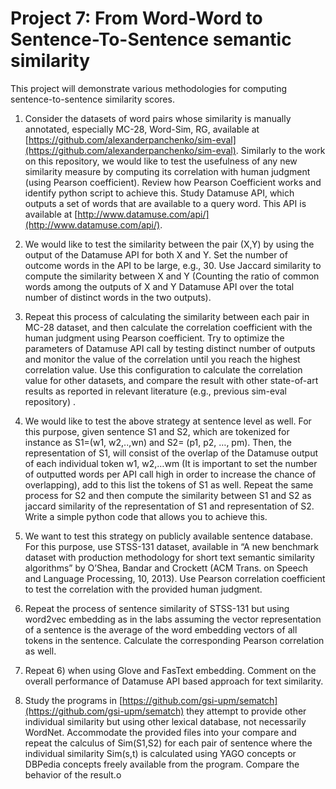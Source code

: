 # Project 7: From Word-Word to Sentence-To-Sentence semantic similarity
This project will demonstrate various methodologies for computing sentence-to-sentence similarity scores.

1. Consider the datasets of word pairs whose similarity is manually annotated, especially MC-28, Word-Sim, RG, available at [https://github.com/alexanderpanchenko/sim-eval](https://github.com/alexanderpanchenko/sim-eval). Similarly to the work on this repository, we would like to test the usefulness of any new similarity measure by computing its correlation with human judgment (using Pearson coefficient). Review how Pearson Coefficient works and identify python script to achieve this. Study Datamuse API, which outputs a set of words that are available to a query word. This API is available at [http://www.datamuse.com/api/](http://www.datamuse.com/api/). 

2. We would like to test the similarity between the pair (X,Y) by using the output of the Datamuse API for both X and Y. Set the number of outcome words in the API to be large, e.g., 30. Use Jaccard similarity to compute the similarity between X and Y (Counting the ratio of common words among the outputs of X and Y Datamuse API over the total number of distinct words in the two outputs).

3. Repeat this process of calculating the similarity between each pair in MC-28 dataset, and then calculate the correlation coefficient with the human judgment using Pearson coefficient. Try to optimize the parameters of Datamuse API call by testing distinct number of outputs and monitor the value of the correlation until you reach the highest correlation value. Use this configuration to calculate the correlation value for other datasets, and compare the result with other state-of-art results as reported in relevant literature (e.g., previous sim-eval repository) .

4. We would like to test the above strategy at sentence level as well. For this purpose, given sentence S1 and S2, which are tokenized for instance as S1=(w1, w2,..,wn) and S2= (p1, p2, …, pm). Then, the representation of S1, will consist of the overlap of the Datamuse output of each individual token w1, w2,…wm (It is important to set the number of outputted words per API call high in order to increase the chance of overlapping), add to this list the tokens of S1 as well. Repeat the same process for S2 and then compute the similarity between S1 and S2 as jaccard similarity of the representation of S1 and representation of S2. Write a simple python code that allows you to achieve this.

5. We want to test this strategy on publicly available sentence database. For this purpose, use STSS-131 dataset, available in “A new benchmark dataset with production methodology for short text semantic similarity algorithms” by O’Shea, Bandar and Crockett (ACM Trans. on Speech and Language Processing, 10, 2013). Use Pearson correlation coefficient to test the correlation with the provided human judgment. 

6. Repeat the process of sentence similarity of STSS-131 but using word2vec embedding as in the labs assuming the vector representation of a sentence is the average of the word embedding vectors of all tokens in the sentence. Calculate the corresponding Pearson correlation as well. 

7. Repeat 6) when using Glove and FasText embedding. Comment on the overall performance of Datamuse API based approach for text similarity. 

8. Study the programs in [https://github.com/gsi-upm/sematch](https://github.com/gsi-upm/sematch) they attempt to provide other individual similarity but using other lexical database, not necessarily WordNet. Accommodate the provided files into your compare and repeat the calculus of Sim(S1,S2) for each pair of sentence where the individual similarity Sim(s,t) is calculated using YAGO concepts or DBPedia concepts freely available from the program. Compare the behavior of the result.o
